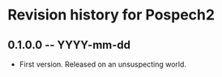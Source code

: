 # Revision history for Pospech2

## 0.1.0.0 -- YYYY-mm-dd

* First version. Released on an unsuspecting world.
